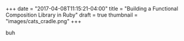 +++
date = "2017-04-08T11:15:21-04:00"
title = "Building a Functional Composition Library in Ruby"
draft = true
thumbnail = "images/cats_cradle.png"
+++

buh
